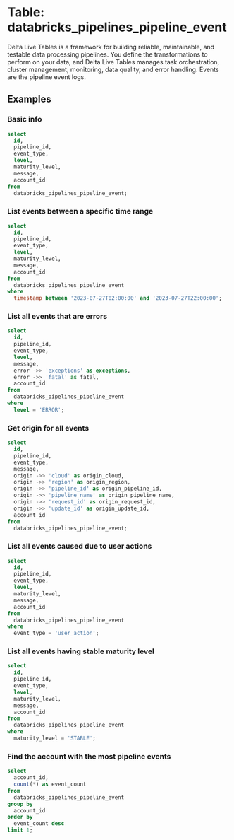# Table: databricks_pipelines_pipeline_event

Delta Live Tables is a framework for building reliable, maintainable, and testable data processing pipelines. You define the transformations to perform on your data, and Delta Live Tables manages task orchestration, cluster management, monitoring, data quality, and error handling. Events are the pipeline event logs.

## Examples

### Basic info

```sql
select
  id,
  pipeline_id,
  event_type,
  level,
  maturity_level,
  message,
  account_id
from
  databricks_pipelines_pipeline_event;
```

### List events between a specific time range

```sql
select
  id,
  pipeline_id,
  event_type,
  level,
  maturity_level,
  message,
  account_id
from
  databricks_pipelines_pipeline_event
where
  timestamp between '2023-07-27T02:00:00' and '2023-07-27T22:00:00';
```

### List all events that are errors

```sql
select
  id,
  pipeline_id,
  event_type,
  level,
  message,
  error ->> 'exceptions' as exceptions,
  error ->> 'fatal' as fatal,
  account_id
from
  databricks_pipelines_pipeline_event
where
  level = 'ERROR';
```

### Get origin for all events

```sql
select
  id,
  pipeline_id,
  event_type,
  message,
  origin ->> 'cloud' as origin_cloud,
  origin ->> 'region' as origin_region,
  origin ->> 'pipeline_id' as origin_pipeline_id,
  origin ->> 'pipeline_name' as origin_pipeline_name,
  origin ->> 'request_id' as origin_request_id,
  origin ->> 'update_id' as origin_update_id,
  account_id
from
  databricks_pipelines_pipeline_event;
```

### List all events caused due to user actions

```sql
select
  id,
  pipeline_id,
  event_type,
  level,
  maturity_level,
  message,
  account_id
from
  databricks_pipelines_pipeline_event
where
  event_type = 'user_action';
```

### List all events having stable maturity level

```sql
select
  id,
  pipeline_id,
  event_type,
  level,
  maturity_level,
  message,
  account_id
from
  databricks_pipelines_pipeline_event
where
  maturity_level = 'STABLE';
```

### Find the account with the most pipeline events

```sql
select
  account_id,
  count(*) as event_count
from
  databricks_pipelines_pipeline_event
group by
  account_id
order by
  event_count desc
limit 1;
```